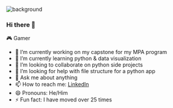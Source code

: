![background](https://www.google.com/imgres?imgurl=https%3A%2F%2Fwww.publicdomainpictures.net%2Fpictures%2F130000%2Fnahled%2Fblue-mist-background.jpg&imgrefurl=https%3A%2F%2Fwww.publicdomainpictures.net%2Fen%2Fview-image.php%3Fimage%3D127276%26picture%3Dblue-mist-background&tbnid=WuQid5jPb0qOFM&vet=12ahUKEwi6-LzJoLXrAhUQYK0KHQJCDoIQMygKegUIARDhAQ..i&docid=XEdo_S25GvsC-M&w=615&h=345&q=background%20jpg&hl=en&safe=strict&ved=2ahUKEwi6-LzJoLXrAhUQYK0KHQJCDoIQMygKegUIARDhAQ)
### Hi there 👋
🎮 Gamer
 
- 🔭 I’m currently working on my capstone for my MPA program
- 🌱 I’m currently learning python & data visualization
- 👯 I’m looking to collaborate on python side projects
- 🤔 I’m looking for help with file structure for a python app
- 💬 Ask me about anything
- 📫 How to reach me: [LinkedIn](https://www.linkedin.com/in//)
- 😄 Pronouns: He/Him
- ⚡ Fun fact: I have moved over 25 times

